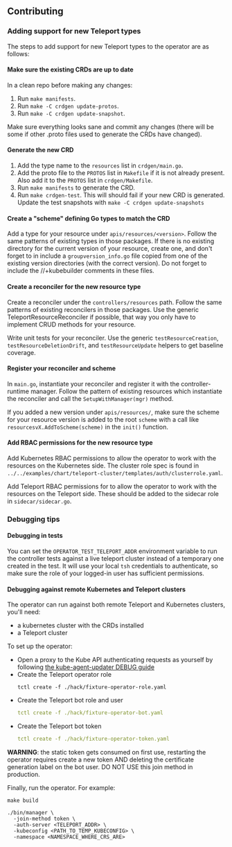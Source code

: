 ## Contributing

### Adding support for new Teleport types

The steps to add support for new Teleport types to the operator are as follows:

#### Make sure the existing CRDs are up to date

In a clean repo before making any changes:

1. Run `make manifests`.
2. Run `make -C crdgen update-protos`.
3. Run `make -C crdgen update-snapshot`.

Make sure everything looks sane and commit any changes (there will be some if
other .proto files used to generate the CRDs have changed).

#### Generate the new CRD

1. Add the type name to the `resources` list in `crdgen/main.go`.
2. Add the proto file to the `PROTOS` list in `Makefile` if it is not
   already present. Also add it to the `PROTOS` list in `crdgen/Makefile`.
3. Run `make manifests` to generate the CRD.
4. Run `make crdgen-test`. This will should fail if your new CRD is generated.
   Update the test snapshots with `make -C crdgen update-snapshots`

#### Create a "scheme" defining Go types to match the CRD

Add a type for your resource under `apis/resources/<version>`.
Follow the same patterns of existing types in those packages.
If there is no existing directory for the current version of your resource,
create one, and don't forget to in include a `groupversion_info.go` file copied
from one of the existing version directories (with the correct version).
Do not forget to include the //+kubebuilder comments in these files.

#### Create a reconciler for the new resource type

Create a reconciler under the `controllers/resources` path.
Follow the same patterns of existing reconcilers in those packages.
Use the generic TeleportResourceReconciler if possible, that way you only have
to implement CRUD methods for your resource.

Write unit tests for your reconciler. Use the generic `testResourceCreation`,
`testResourceDeletionDrift`, and `testResourceUpdate` helpers to get baseline
coverage.

#### Register your reconciler and scheme

In `main.go`, instantiate your reconciler and register it with the
controller-runtime manager.
Follow the pattern of existing resources which instantiate the reconciler and
call the `SetupWithManager(mgr)` method.

If you added a new version under `apis/resources/`, make sure the scheme for
your resource version is added to the root `scheme` with a call like
`resourcesvX.AddToScheme(scheme)` in the `init()` function.

#### Add RBAC permissions for the new resource type

Add Kubernetes RBAC permissions to allow the operator to work with the resources
on the Kubernetes side.
The cluster role spec is found in  `../../examples/chart/teleport-cluster/templates/auth/clusterrole.yaml`.

Add Teleport RBAC permissions for to allow the operator to work with the
resources on the Teleport side.
These should be added to the sidecar role in `sidecar/sidecar.go`.

### Debugging tips

#### Debugging in tests

You can set the `OPERATOR_TEST_TELEPORT_ADDR` environment variable to run the
controller tests against a live teleport cluster instead of a temporary one
created in the test. It will use your local `tsh` credentials to authenticate,
so make sure the role of your logged-in user has sufficient permissions.

#### Debugging against remote Kubernetes and Teleport clusters

The operator can run against both remote Teleport and Kubernetes clusters,
you'll need:

- a kubernetes cluster with the CRDs installed
- a Teleport cluster

To set up the operator:

- Open a proxy to the Kube API authenticating requests as yourself by following
  [the kube-agent-updater DEBUG guide](./../kube-agent-updater/DEBUG.md)
- Create the Teleport operator role
  ```shell
  tctl create -f ./hack/fixture-operator-role.yaml
  ```
- Create the Teleport bot role and user
  ```yaml
  tctl create -f ./hack/fixture-operator-bot.yaml
  ```
- Create the Teleport bot token
  ```yaml
  tctl create -f ./hack/fixture-operator-token.yaml
  ```

**WARNING**: the static token gets consumed on first use, restarting the operator
requires create a new token AND deleting the certificate generation label on
the bot user. DO NOT USE this join method in production.

Finally, run the operator. For example:

```shell
make build

./bin/manager \
  -join-method token \
  -auth-server <TELEPORT_ADDR> \
  -kubeconfig <PATH_TO_TEMP_KUBECONFIG> \
  -namespace <NAMESPACE_WHERE_CRS_ARE>
```
